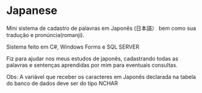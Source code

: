 # Japanese

Mini sistema de cadastro de palavras em Japonês (日本語） bem como sua tradução e pronúncia(romanji).

Sistema feito em C#, Windows Forms e SQL SERVER

Fiz para ajudar nos meus estudos de japonês, cadastrando todas as palavras e sentenças aprendidas por mim para eventuais consultas.

Obs: A variável que receber os caracteres em Japonês declarada na tabela do banco de dados deve ser do tipo NCHAR 
